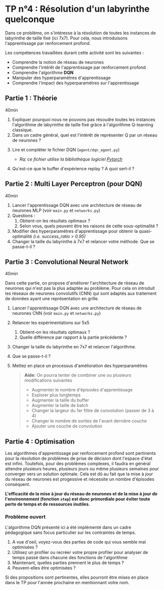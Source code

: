 # TP n°4 : Résolution d'un labyrinthe quelconque

Dans ce problème, on s'intéresse à la résolution de toutes les instances de labyrinthe de taille fixé (ici 7x7).
Pour cela, nous introduisons l'apprentissage par renforcement profond.

Les compétences travaillées durant cette activité sont les suivantes :

- Comprendre la notion de réseau de neurones
- Comprendre l'intérêt de l'apprentissage par renforcement profond
- Comprendre l'algorithme **DQN**
- Manipuler des hyperparamètres d'apprentissage
- Comprendre l'impact des hyperparamètres sur l'apprentissage

## Partie 1 : Théorie

40min

1. Expliquer pourquoi nous ne pouvons pas résoudre toutes les instances l'algorithme de labyrinthe de taille fixé grâce à l'algorithme Q-learning classique.
2. Dans un cadre général, quel est l'intérêt de représenter Q par un réseau de neurones ?
<!-- - nombre d'états trop grands (potentiellement infini)
   - nécessitée de généraliser à des instances inconnues -->
3. Lire et compléter le fichier DQN (`agent/dqn_agent.py`)

   - _Rq: ce fichier utilise la bibliothèque logiciel [Pytorch](https://pytorch.org)_

4. Qu'est-ce que le buffer d'expérience replay ? A quoi sert-il ?

## Partie 2 : Multi Layer Perceptron (pour DQN)

40min

1. Lancer l'apprentissage DQN avec une architecture de réseau de neurones MLP (voir `main.py` et `networks.py`)
2. Questions :
   1. Obtient-on les résultats optimaux ?
   2. Selon vous, quels peuvent être les raisons de cette sous-optimalité ?
3. Modifier des hyperparamètres d'apprentissage pour obtenir la quasi-optimalité _(i.e. success_ratio > 0.95)_
4. Changer la taille du labyrinthe à 7x7 et relancer votre méthode. Que se passe-t-il ?

## Partie 3 : Convolutional Neural Network

40min

Dans cette partie, on propose d'améliorer l'architecture de réseau de neurones qui n'est pas la plus adaptée au problème.
Pour cela on introduit les réseaux de neurones convolutifs (CNN) qui sont adaptés aux traitement de données ayant une représentation en grille.

1. Lancer l'apprentissage DQN avec une architecture de réseau de neurones CNN (voir `main.py` et `networks.py`)
2. Relancer les expérimentations sur 5x5
   1. Obtient-on les résultats optimaux ?
   2. Quelle différence par rapport à la partie précédente ?
3. Changer la taille du labyrinthe en 7x7 et relancer l'algorithme.
4. Que se passe-t-il ?
5. Mettez en place un processus d'amélioration des hyperparamètres

   > **Aide:** On pourra tenter de combiner une ou plusieurs modifications suivantes
   >
   > - Augmenter le nombre d'épisodes d'apprentissage
   > - Explorer plus longtemps
   > - Augmenter la taille du buffer
   > - Augmenter la taille de batch
   > - Changer la largeur du 1er filtre de convolution (passer de 3 à 4)
   > - Changer le nombre de sorties de l'avant dernière couche
   > - Ajouter une couche de convolution

## Partie 4 : Optimisation

Les algorithmes d'apprentissage par renforcement profond sont pertinents pour la résolution de problèmes de prise de décision dont l'espace d'état est infini. Toutefois, pour des problèmes complexes, il faudra en général attendre plusieurs heures, plusieurs jours ou même plusieurs semaines pour converger vers un solution optimale. Cela est dû au fait que la mise à jour du réseau de neurones est progessive et nécessite un nombre d'épisodes conséquent.

**L'efficacité de la mise à jour du réseau de neurones et de la mise à jour de l'environnement (fonction `step`) est donc primordiale pour éviter toute perte de temps et de ressources inutiles**.

### Problème ouvert

L'algorithme DQN présenté ici a été implémenté dans un cadre pédagogique sans focus particulier sur les contraintes de temps.

1. A vue d'oeil, voyez-vous des parties de code qui vous semble mal optimisées ?
2. Utilisez un profiler ou recréer votre propre profiler pour analyser de temps passé dans chacune des fonctions de l'algorithme
3. Maintenant, quelles parties prennent le plus de temps ?
4. Peuvent-elles être optimisées ?

Si des propositions sont pertinentes, elles pourront être mises en place dans le TP pour l'année prochaine en mentionnant votre nom.
